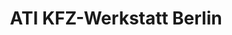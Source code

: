 ---
title: "ATI KFZ-Werkstatt Berlin"
url: /berlin/ati-kfz-werkstatt-berlin/
shop: Autowerkstatt
---